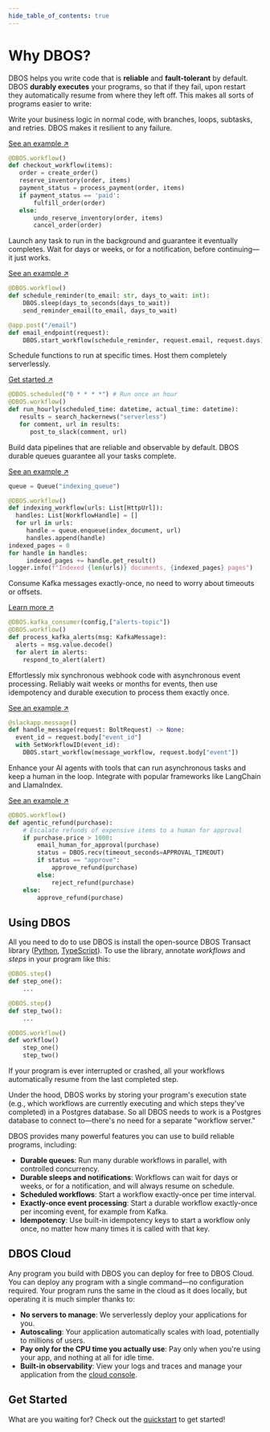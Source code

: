 ```yaml
---
hide_table_of_contents: true
---
```


# Why DBOS?

DBOS helps you write code that is **reliable** and **fault-tolerant** by default.
DBOS **durably executes** your programs, so that if they fail, upon restart they automatically resume from where they left off.
This makes all sorts of programs easier to write:


<Tabs groupId="examples">

<TabItem value="workflow" label="Reliable Workflows">
<section className="row list">
<article className="col col--4">

Write your business logic in normal code, with branches, loops, subtasks, and retries. DBOS makes it resilient to any failure.

[See an example ↗️](./python/examples/widget-store.md)

</article>
<article className="col col--8">

```python
@DBOS.workflow()
def checkout_workflow(items):
   order = create_order()
   reserve_inventory(order, items)
   payment_status = process_payment(order, items)
   if payment_status == 'paid':
       fulfill_order(order)
   else:
       undo_reserve_inventory(order, items)
       cancel_order(order)
```

</article>
</section>
</TabItem>

<TabItem value="background" label="Background Tasks">
<section className="row list">
<article className="col col--4">

Launch any task to run in the background and guarantee it eventually completes.
Wait for days or weeks, or for a notification, before continuing&mdash;it just works.

[See an example ↗️](./python/examples/scheduled-reminders.md)

</article>
<article className="col col--8">

```python
@DBOS.workflow()
def schedule_reminder(to_email: str, days_to_wait: int):
    DBOS.sleep(days_to_seconds(days_to_wait))
    send_reminder_email(to_email, days_to_wait)

@app.post("/email")
def email_endpoint(request):
    DBOS.start_workflow(schedule_reminder, request.email, request.days)
```

</article>
</section>
</TabItem>

<TabItem value="cron" label="Cron Jobs">
<section className="row list">
<article className="col col--4">

Schedule functions to run at specific times.
Host them completely serverlessly.

[Get started ↗️](./python/examples/cron-starter.md)

</article>
<article className="col col--8">

```python
@DBOS.scheduled("0 * * * *") # Run once an hour
@DBOS.workflow()
def run_hourly(scheduled_time: datetime, actual_time: datetime):
   results = search_hackernews("serverless")
   for comment, url in results:
      post_to_slack(comment, url)
```

</article>
</section>
</TabItem>

<TabItem value="pipelines" label="Data Pipelines">
<section className="row list">
<article className="col col--4">

Build data pipelines that are reliable and observable by default.
DBOS durable queues guarantee all your tasks complete.

[See an example ↗️](./python/examples/document-detective.md)

</article>
<article className="col col--8">

```python
queue = Queue("indexing_queue")

@DBOS.workflow()
def indexing_workflow(urls: List[HttpUrl]):
  handles: List[WorkflowHandle] = []
  for url in urls:
     handle = queue.enqueue(index_document, url)
     handles.append(handle)
indexed_pages = 0
for handle in handles:
     indexed_pages += handle.get_result()
logger.info(f"Indexed {len(urls)} documents, {indexed_pages} pages")
```

</article>
</section>
</TabItem>


<TabItem value="kafka" label="Kafka">
<section className="row list">
<article className="col col--4">

Consume Kafka messages exactly-once, no need to worry about timeouts or offsets.

[Learn more ↗️](./python/tutorials/kafka-integration.md)

</article>
<article className="col col--8">

```python
@DBOS.kafka_consumer(config,["alerts-topic"])
@DBOS.workflow()
def process_kafka_alerts(msg: KafkaMessage):
  alerts = msg.value.decode()
  for alert in alerts:
    respond_to_alert(alert)
```

</article>
</section>
</TabItem>

<TabItem value="webhooks" label="Webhooks">
<section className="row list">
<article className="col col--4">

Effortlessly mix synchronous webhook code with asynchronous event processing. Reliably wait weeks or months for events, then use idempotency and durable execution to process them exactly once.

[See an example ↗️](./python/examples/rag-slackbot.md)

</article>
<article className="col col--8">

```python
@slackapp.message()
def handle_message(request: BoltRequest) -> None:
  event_id = request.body["event_id"]
  with SetWorkflowID(event_id):
    DBOS.start_workflow(message_workflow, request.body["event"])
```

</article>
</section>
</TabItem>

<TabItem value="agents" label="AI Agents">
<section className="row list">
<article className="col col--4">

Enhance your AI agents with tools that can run asynchronous tasks and keep a human in the loop.
Integrate with popular frameworks like LangChain and LlamaIndex.

[See an example ↗️](./python/examples/reliable-ai-agent.md)

</article>
<article className="col col--8">

```python
@DBOS.workflow()
def agentic_refund(purchase):
    # Escalate refunds of expensive items to a human for approval
    if purchase.price > 1000:
        email_human_for_approval(purchase)
        status = DBOS.recv(timeout_seconds=APPROVAL_TIMEOUT)
        if status == "approve":
            approve_refund(purchase)
        else:
            reject_refund(purchase)
    else:
        approve_refund(purchase)
```

</article>
</section>
</TabItem>

</Tabs>

## Using DBOS

All you need to do to use DBOS is install the open-source DBOS Transact library ([Python](https://github.com/dbos-inc/dbos-transact-py), [TypeScript](https://github.com/dbos-inc/dbos-transact-ts)).
To use the library, annotate _workflows_ and _steps_ in your program like this:

```python
@DBOS.step()
def step_one():
    ...

@DBOS.step()
def step_two():
    ...

@DBOS.workflow()
def workflow()
    step_one()
    step_two()
```

If your program is ever interrupted or crashed, all your workflows automatically resume from the last completed step.

Under the hood, DBOS works by storing your program's execution state (e.g., which workflows are currently executing and which steps they've completed) in a Postgres database.
So all DBOS needs to work is a Postgres database to connect to&mdash;there's no need for a separate "workflow server."

DBOS provides many powerful features you can use to build reliable programs, including:

- **Durable queues**: Run many durable workflows in parallel, with controlled concurrency.
- **Durable sleeps and notifications**: Workflows can wait for days or weeks, or for a notification, and will always resume on schedule.
- **Scheduled workflows**: Start a workflow exactly-once per time interval.
- **Exactly-once event processing**: Start a durable workflow exactly-once per incoming event, for example from Kafka.
- **Idempotency**: Use built-in idempotency keys to start a workflow only once, no matter how many times it is called with that key.

## DBOS Cloud

Any program you build with DBOS you can deploy for free to DBOS Cloud.
You can deploy any program with a single command&mdash;no configuration required.
Your program runs the same in the cloud as it does locally, but operating it is much simpler thanks to:

- **No servers to manage**: We serverlessly deploy your applications for you.
- **Autoscaling**: Your application automatically scales with load, potentially to millions of users.
- **Pay only for the CPU time you actually use**: Pay only when you're using your app, and nothing at all for idle time.
- **Built-in observability**: View your logs and traces and manage your application from the [cloud console](https://console.dbos.dev).

## Get Started

What are you waiting for?  Check out the [quickstart](./quickstart.md) to get started!